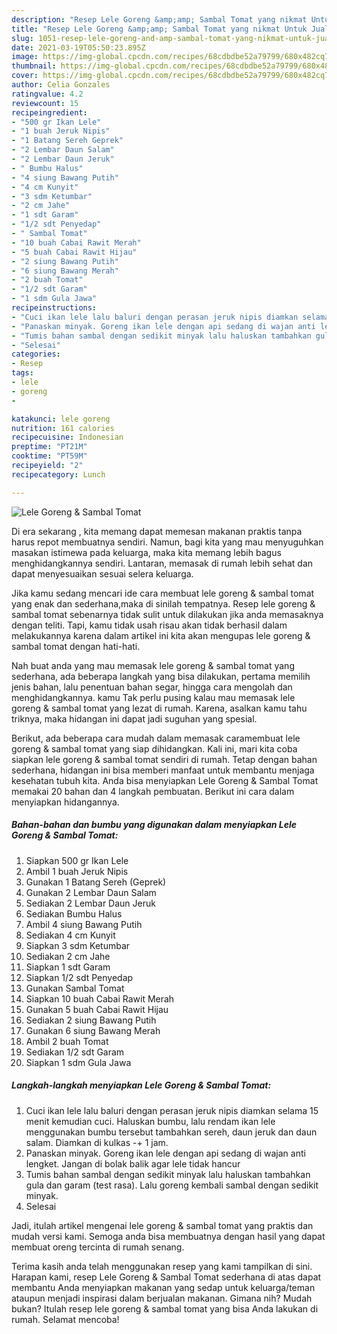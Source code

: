 ```yaml
---
description: "Resep Lele Goreng &amp;amp; Sambal Tomat yang nikmat Untuk Jualan"
title: "Resep Lele Goreng &amp;amp; Sambal Tomat yang nikmat Untuk Jualan"
slug: 1051-resep-lele-goreng-and-amp-sambal-tomat-yang-nikmat-untuk-jualan
date: 2021-03-19T05:50:23.895Z
image: https://img-global.cpcdn.com/recipes/68cdbdbe52a79799/680x482cq70/lele-goreng-sambal-tomat-foto-resep-utama.jpg
thumbnail: https://img-global.cpcdn.com/recipes/68cdbdbe52a79799/680x482cq70/lele-goreng-sambal-tomat-foto-resep-utama.jpg
cover: https://img-global.cpcdn.com/recipes/68cdbdbe52a79799/680x482cq70/lele-goreng-sambal-tomat-foto-resep-utama.jpg
author: Celia Gonzales
ratingvalue: 4.2
reviewcount: 15
recipeingredient:
- "500 gr Ikan Lele"
- "1 buah Jeruk Nipis"
- "1 Batang Sereh Geprek"
- "2 Lembar Daun Salam"
- "2 Lembar Daun Jeruk"
- " Bumbu Halus"
- "4 siung Bawang Putih"
- "4 cm Kunyit"
- "3 sdm Ketumbar"
- "2 cm Jahe"
- "1 sdt Garam"
- "1/2 sdt Penyedap"
- " Sambal Tomat"
- "10 buah Cabai Rawit Merah"
- "5 buah Cabai Rawit Hijau"
- "2 siung Bawang Putih"
- "6 siung Bawang Merah"
- "2 buah Tomat"
- "1/2 sdt Garam"
- "1 sdm Gula Jawa"
recipeinstructions:
- "Cuci ikan lele lalu baluri dengan perasan jeruk nipis diamkan selama 15 menit kemudian cuci. Haluskan bumbu, lalu rendam ikan lele menggunakan bumbu tersebut tambahkan sereh, daun jeruk dan daun salam. Diamkan di kulkas -+ 1 jam."
- "Panaskan minyak. Goreng ikan lele dengan api sedang di wajan anti lengket. Jangan di bolak balik agar lele tidak hancur"
- "Tumis bahan sambal dengan sedikit minyak lalu haluskan tambahkan gula dan garam (test rasa). Lalu goreng kembali sambal dengan sedikit minyak."
- "Selesai"
categories:
- Resep
tags:
- lele
- goreng
- 

katakunci: lele goreng  
nutrition: 161 calories
recipecuisine: Indonesian
preptime: "PT21M"
cooktime: "PT59M"
recipeyield: "2"
recipecategory: Lunch

---
```



![Lele Goreng &amp; Sambal Tomat](https://img-global.cpcdn.com/recipes/68cdbdbe52a79799/680x482cq70/lele-goreng-sambal-tomat-foto-resep-utama.jpg)

Di era  sekarang , kita memang dapat memesan makanan praktis tanpa harus repot membuatnya sendiri. Namun, bagi kita yang mau menyuguhkan masakan istimewa pada keluarga, maka kita memang lebih bagus menghidangkannya sendiri. Lantaran, memasak di rumah lebih sehat dan dapat menyesuaikan sesuai selera keluarga.

Jika kamu sedang mencari ide cara membuat lele goreng &amp; sambal tomat yang enak dan sederhana,maka di sinilah tempatnya. Resep lele goreng &amp; sambal tomat  sebenarnya tidak sulit untuk dilakukan jika anda memasaknya dengan teliti. Tapi, kamu tidak usah risau akan tidak berhasil dalam melakukannya 
karena dalam artikel ini kita akan mengupas lele goreng &amp; sambal tomat dengan hati-hati.  



Nah buat anda yang mau memasak lele goreng &amp; sambal tomat yang sederhana, ada beberapa langkah yang bisa dilakukan, pertama memilih jenis bahan, lalu penentuan bahan segar, hingga cara mengolah dan menghidangkannya. kamu Tak perlu pusing kalau mau memasak lele goreng &amp; sambal tomat yang lezat di rumah. Karena, asalkan kamu  tahu triknya, maka hidangan ini dapat jadi suguhan yang spesial.

Berikut, ada beberapa cara mudah dalam memasak caramembuat lele goreng &amp; sambal tomat yang siap dihidangkan. Kali ini, mari kita coba siapkan lele goreng &amp; sambal tomat sendiri di rumah. Tetap dengan bahan sederhana, hidangan ini bisa memberi manfaat untuk membantu menjaga kesehatan tubuh kita. Anda bisa menyiapkan Lele Goreng &amp; Sambal Tomat memakai 20 bahan dan 4 langkah pembuatan. Berikut ini cara dalam menyiapkan hidangannya.

<!--inarticleads1-->

##### Bahan-bahan dan bumbu yang digunakan dalam menyiapkan Lele Goreng &amp; Sambal Tomat:

1. Siapkan 500 gr Ikan Lele
1. Ambil 1 buah Jeruk Nipis
1. Gunakan 1 Batang Sereh (Geprek)
1. Gunakan 2 Lembar Daun Salam
1. Sediakan 2 Lembar Daun Jeruk
1. Sediakan  Bumbu Halus
1. Ambil 4 siung Bawang Putih
1. Sediakan 4 cm Kunyit
1. Siapkan 3 sdm Ketumbar
1. Sediakan 2 cm Jahe
1. Siapkan 1 sdt Garam
1. Siapkan 1/2 sdt Penyedap
1. Gunakan  Sambal Tomat
1. Siapkan 10 buah Cabai Rawit Merah
1. Gunakan 5 buah Cabai Rawit Hijau
1. Sediakan 2 siung Bawang Putih
1. Gunakan 6 siung Bawang Merah
1. Ambil 2 buah Tomat
1. Sediakan 1/2 sdt Garam
1. Siapkan 1 sdm Gula Jawa




<!--inarticleads2-->

##### Langkah-langkah menyiapkan Lele Goreng &amp; Sambal Tomat:

1. Cuci ikan lele lalu baluri dengan perasan jeruk nipis diamkan selama 15 menit kemudian cuci. Haluskan bumbu, lalu rendam ikan lele menggunakan bumbu tersebut tambahkan sereh, daun jeruk dan daun salam. Diamkan di kulkas -+ 1 jam.
1. Panaskan minyak. Goreng ikan lele dengan api sedang di wajan anti lengket. Jangan di bolak balik agar lele tidak hancur
1. Tumis bahan sambal dengan sedikit minyak lalu haluskan tambahkan gula dan garam (test rasa). Lalu goreng kembali sambal dengan sedikit minyak.
1. Selesai




Jadi, itulah artikel mengenai  lele goreng &amp; sambal tomat  yang praktis dan mudah versi kami. Semoga anda bisa membuatnya dengan hasil yang dapat membuat oreng tercinta di rumah senang. 

Terima kasih anda telah menggunakan resep yang kami tampilkan di sini. Harapan kami, resep  Lele Goreng &amp; Sambal Tomat sederhana di atas dapat membantu Anda menyiapkan makanan yang sedap untuk keluarga/teman ataupun menjadi inspirasi dalam berjualan makanan. Gimana nih? Mudah bukan? Itulah resep lele goreng &amp; sambal tomat yang bisa Anda lakukan di rumah. Selamat mencoba!

